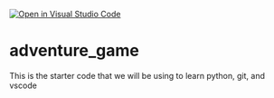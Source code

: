 [![Open in Visual Studio Code](https://classroom.github.com/assets/open-in-vscode-2e0aaae1b6195c2367325f4f02e2d04e9abb55f0b24a779b69b11b9e10269abc.svg)](https://classroom.github.com/online_ide?assignment_repo_id=17764277&assignment_repo_type=AssignmentRepo)
# adventure_game
This is the starter code that we will be using to learn python, git, and vscode
